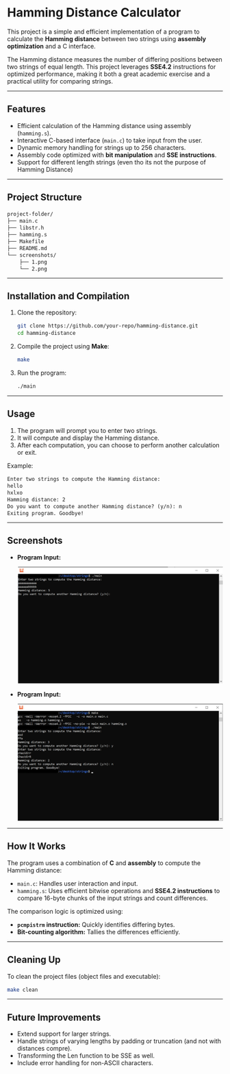 # Hamming Distance Calculator

This project is a simple and efficient implementation of a program to calculate the **Hamming distance** between two strings using **assembly optimization** and a C interface.

The Hamming distance measures the number of differing positions between two strings of equal length. This project leverages **SSE4.2** instructions for optimized performance, making it both a great academic exercise and a practical utility for comparing strings.

---

## **Features**
- Efficient calculation of the Hamming distance using assembly (`hamming.s`).
- Interactive C-based interface (`main.c`) to take input from the user.
- Dynamic memory handling for strings up to 256 characters.
- Assembly code optimized with **bit manipulation** and **SSE instructions**.
- Support for different length strings (even tho its not the purpose of Hamming Distance)

---

## **Project Structure**
```
project-folder/
├── main.c
├── libstr.h
├── hamming.s
├── Makefile
├── README.md
└── screenshots/
    ├── 1.png
    └── 2.png
```

---

## **Installation and Compilation**
1. Clone the repository:
   ```bash
   git clone https://github.com/your-repo/hamming-distance.git
   cd hamming-distance
   ```

2. Compile the project using **Make**:
   ```bash
   make
   ```

3. Run the program:
   ```bash
   ./main
   ```

---

## **Usage**
1. The program will prompt you to enter two strings.
2. It will compute and display the Hamming distance.
3. After each computation, you can choose to perform another calculation or exit.

Example:
```
Enter two strings to compute the Hamming distance:
hello 
hxlxo
Hamming distance: 2
Do you want to compute another Hamming distance? (y/n): n
Exiting program. Goodbye!
```

---

## **Screenshots**
- **Program Input:**

  ![Program Input](screenshots/1.png)

- **Program Input:**

  ![Program Input](screenshots/2.png)



---

## **How It Works**
The program uses a combination of **C** and **assembly** to compute the Hamming distance:
- `main.c`: Handles user interaction and input.
- `hamming.s`: Uses efficient bitwise operations and **SSE4.2 instructions** to compare 16-byte chunks of the input strings and count differences.

The comparison logic is optimized using:
- **`pcmpistrm` instruction:** Quickly identifies differing bytes.
- **Bit-counting algorithm:** Tallies the differences efficiently.

---

## **Cleaning Up**
To clean the project files (object files and executable):
```bash
make clean
```

---

## **Future Improvements**
- Extend support for larger strings.
- Handle strings of varying lengths by padding or truncation (and not with distances compre).
- Transforming the Len function to be SSE as well. 
- Include error handling for non-ASCII characters.



